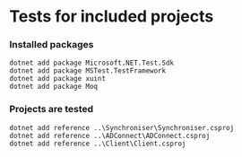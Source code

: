 ﻿# Tests for included projects

### Installed packages

```
dotnet add package Microsoft.NET.Test.Sdk
dotnet add package MSTest.TestFramework
dotnet add package xuint
dotnet add package Moq
```

### Projects are tested

```
dotnet add reference ..\Synchroniser\Synchroniser.csproj
dotnet add reference ..\ADConnect\ADConnect.csproj
dotnet add reference ..\Client\Client.csproj
```